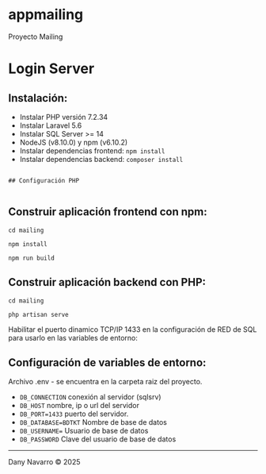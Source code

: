 # appmailing
Proyecto Mailing

# Login Server


Instalación:
---

- Instalar PHP versión 7.2.34
- Instalar Laravel 5.6 
- Instalar SQL Server >= 14 
- NodeJS (v8.10.0) y npm (v6.10.2) 
- Instalar dependencias frontend: `npm install`
- Instalar dependencias backend: `composer install`



```

## Configuración PHP


```


Construir aplicación frontend con npm:
--
`cd mailing`

`npm install`

`npm run build`


Construir aplicación backend con PHP:
--
`cd mailing`

`php artisan serve`



Habilitar el puerto dinamico TCP/IP 1433 en la configuración de RED de SQL para usarlo en las variables de entorno:

Configuración de variables de entorno:
--
Archivo .env - se encuentra en la carpeta raiz del proyecto.

* `DB_CONNECTION` conexión al servidor (sqlsrv)
* `DB_HOST` nombre, ip o url del servidor
* `DB_PORT=1433` puerto del servidor.
* `DB_DATABASE=BDTKT` Nombre de base de datos
* `DB_USERNAME=` Usuario de base de datos
* `DB_PASSWORD` Clave del usuario de base de datos

---
Dany Navarro © 2025
